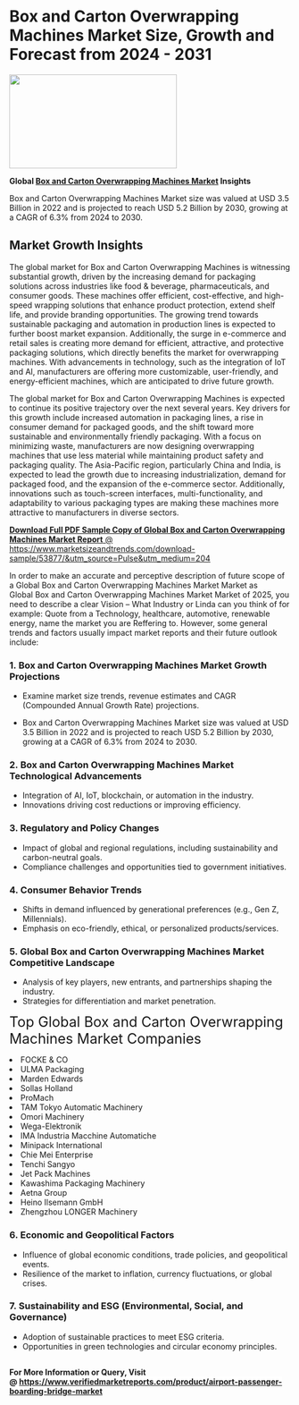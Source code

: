 <H1>Box and Carton Overwrapping Machines Market Size, Growth and Forecast from 2024 - 2031</H1><img class="aligncenter size-medium wp-image-584254" src="https://thirdeyenews.in/wp-content/uploads/2024/09/Global-Market-Research-300x168.jpeg" alt="" width="300" height="168" /><p><strong>Global&nbsp;<a href="https://www.marketsizeandtrends.com/download-sample/53877/&amp;utm_source=Pulse&amp;utm_medium=204">Box and Carton Overwrapping Machines Market</a> Insights</strong></p><p>Box and Carton Overwrapping Machines Market size was valued at USD 3.5 Billion in 2022 and is projected to reach USD 5.2 Billion by 2030, growing at a CAGR of 6.3% from 2024 to 2030.</p><p><h2>Market Growth Insights</h2> <p>The global market for Box and Carton Overwrapping Machines is witnessing substantial growth, driven by the increasing demand for packaging solutions across industries like food & beverage, pharmaceuticals, and consumer goods. These machines offer efficient, cost-effective, and high-speed wrapping solutions that enhance product protection, extend shelf life, and provide branding opportunities. The growing trend towards sustainable packaging and automation in production lines is expected to further boost market expansion. Additionally, the surge in e-commerce and retail sales is creating more demand for efficient, attractive, and protective packaging solutions, which directly benefits the market for overwrapping machines. With advancements in technology, such as the integration of IoT and AI, manufacturers are offering more customizable, user-friendly, and energy-efficient machines, which are anticipated to drive future growth.</p> <p><a href="#"></a></p> <p>The global market for Box and Carton Overwrapping Machines is expected to continue its positive trajectory over the next several years. Key drivers for this growth include increased automation in packaging lines, a rise in consumer demand for packaged goods, and the shift toward more sustainable and environmentally friendly packaging. With a focus on minimizing waste, manufacturers are now designing overwrapping machines that use less material while maintaining product safety and packaging quality. The Asia-Pacific region, particularly China and India, is expected to lead the growth due to increasing industrialization, demand for packaged food, and the expansion of the e-commerce sector. Additionally, innovations such as touch-screen interfaces, multi-functionality, and adaptability to various packaging types are making these machines more attractive to manufacturers in diverse sectors.</p> <p><a href="#"></p><p><span class=""><strong>Download Full PDF Sample Copy of Global Box and Carton Overwrapping Machines Market Report</strong> @ <a href="https://www.marketsizeandtrends.com/download-sample/53877/&amp;utm_source=Pulse&amp;utm_medium=204" target="_blank">https://www.marketsizeandtrends.com/download-sample/53877/&amp;utm_source=Pulse&amp;utm_medium=204</a></span></p><p>In order to make an accurate and perceptive description of future scope of a Global&nbsp;Box and Carton Overwrapping Machines Market Market as Global&nbsp;Box and Carton Overwrapping Machines Market Market of 2025, you need to describe a clear Vision &ndash; What Industry or Linda can you think of for example: Quote from a Technology, healthcare, automotive, renewable energy, name the market you are Reffering to. However, some general trends and factors usually impact market reports and their future outlook include:</p><h3>1.&nbsp;<strong>Box and Carton Overwrapping Machines Market Growth Projections</strong></h3><ul><li>Examine market size trends, revenue estimates and CAGR (Compounded Annual Growth Rate) projections.</li><li><p>Box and Carton Overwrapping Machines Market size was valued at USD 3.5 Billion in 2022 and is projected to reach USD 5.2 Billion by 2030, growing at a CAGR of 6.3% from 2024 to 2030.</p></li></ul><h3>2.&nbsp;<strong>Box and Carton Overwrapping Machines Market Technological Advancements</strong></h3><ul><li>Integration of AI, IoT, blockchain, or automation in the industry.</li><li>Innovations driving cost reductions or improving efficiency.</li></ul><h3>3.&nbsp;<strong>Regulatory and Policy Changes</strong></h3><ul><li>Impact of global and regional regulations, including sustainability and carbon-neutral goals.</li><li>Compliance challenges and opportunities tied to government initiatives.</li></ul><h3>4.&nbsp;<strong>Consumer Behavior Trends</strong></h3><ul><li>Shifts in demand influenced by generational preferences (e.g., Gen Z, Millennials).</li><li>Emphasis on eco-friendly, ethical, or personalized products/services.</li></ul><h3>5.&nbsp;<strong>Global Box and Carton Overwrapping Machines Market Competitive Landscape</strong></h3><ul><li>Analysis of key players, new entrants, and partnerships shaping the industry.</li><li>Strategies for differentiation and market penetration.</li></ul><p data-pm-slice="1 1 []"><span style="color: inherit; font-family: inherit; font-size: 25px;">Top Global Box and Carton Overwrapping Machines Market Companies</span></p><div class="" data-test-id=""><p><li>FOCKE & CO</li><li> ULMA Packaging</li><li> Marden Edwards</li><li> Sollas Holland</li><li> ProMach</li><li> TAM Tokyo Automatic Machinery</li><li> Omori Machinery</li><li> Wega-Elektronik</li><li> IMA Industria Macchine Automatiche</li><li> Minipack International</li><li> Chie Mei Enterprise</li><li> Tenchi Sangyo</li><li> Jet Pack Machines</li><li> Kawashima Packaging Machinery</li><li> Aetna Group</li><li> Heino Ilsemann GmbH</li><li> Zhengzhou LONGER Machinery</li></p></div><h3>6.&nbsp;<strong>Economic and Geopolitical Factors</strong></h3><ul><li>Influence of global economic conditions, trade policies, and geopolitical events.</li><li>Resilience of the market to inflation, currency fluctuations, or global crises.</li></ul><h3>7.&nbsp;<strong>Sustainability and ESG (Environmental, Social, and Governance)</strong></h3><ul><li>Adoption of sustainable practices to meet ESG criteria.</li><li>Opportunities in green technologies and circular economy principles.</li></ul><h2><strong style="font-size: 14px;">For More Information or Query, Visit @&nbsp;</strong><a style="background-color: #ffffff; font-size: 14px;" href="https://www.marketsizeandtrends.com/report/box-and-carton-overwrapping-machines-market/" target="_blank">https://www.verifiedmarketreports.com/product/airport-passenger-boarding-bridge-market</a></h2>
